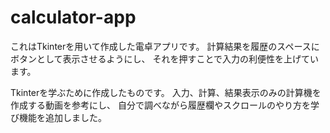 # calculator-app
これはTkinterを用いて作成した電卓アプリです。
計算結果を履歴のスペースにボタンとして表示させるようにし、
それを押すことで入力の利便性を上げています。

Tkinterを学ぶために作成したものです。
入力、計算、結果表示のみの計算機を作成する動画を参考にし、
自分で調べながら履歴欄やスクロールのやり方を学び機能を追加しました。
